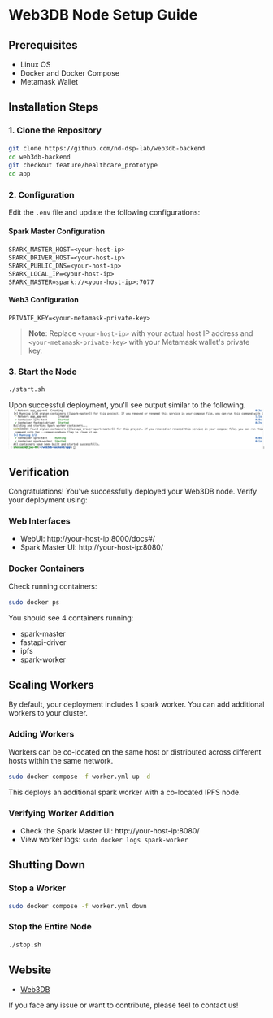 # Web3DB Node Setup Guide

## Prerequisites

- Linux OS
- Docker and Docker Compose
- Metamask Wallet

## Installation Steps

### 1. Clone the Repository

```bash
git clone https://github.com/nd-dsp-lab/web3db-backend
cd web3db-backend
git checkout feature/healthcare_prototype
cd app
```

### 2. Configuration

Edit the `.env` file and update the following configurations:

#### Spark Master Configuration

```
SPARK_MASTER_HOST=<your-host-ip>
SPARK_DRIVER_HOST=<your-host-ip>
SPARK_PUBLIC_DNS=<your-host-ip>
SPARK_LOCAL_IP=<your-host-ip>
SPARK_MASTER=spark://<your-host-ip>:7077
```

#### Web3 Configuration

```
PRIVATE_KEY=<your-metamask-private-key>
```

> **Note**: Replace `<your-host-ip>` with your actual host IP address and `<your-metamask-private-key>` with your Metamask wallet's private key.

### 3. Start the Node

```bash
./start.sh
```

Upon successful deployment, you'll see output similar to the following.
![alt text](assets/image.png)

## Verification

Congratulations! You've successfully deployed your Web3DB node. Verify your deployment using:

### Web Interfaces

- WebUI: http://your-host-ip:8000/docs#/
- Spark Master UI: http://your-host-ip:8080/

### Docker Containers

Check running containers:

```bash
sudo docker ps
```

You should see 4 containers running:

- spark-master
- fastapi-driver
- ipfs
- spark-worker

## Scaling Workers

By default, your deployment includes 1 spark worker. You can add additional workers to your cluster.

### Adding Workers

Workers can be co-located on the same host or distributed across different hosts within the same network.

```bash
sudo docker compose -f worker.yml up -d
```

This deploys an additional spark worker with a co-located IPFS node.

### Verifying Worker Addition

- Check the Spark Master UI: http://your-host-ip:8080/
- View worker logs: `sudo docker logs spark-worker`

## Shutting Down

### Stop a Worker

```bash
sudo docker compose -f worker.yml down
```

### Stop the Entire Node

```bash
./stop.sh
```

## Website

- [Web3DB](https://docs.web3db.org)

If you face any issue or want to contribute, please feel to contact us!
